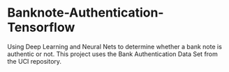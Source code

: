 # Banknote-Authentication-Tensorflow

Using Deep Learning and Neural Nets to determine whether a bank note is authentic or not. This project uses the Bank Authentication Data Set from the UCI repository.
